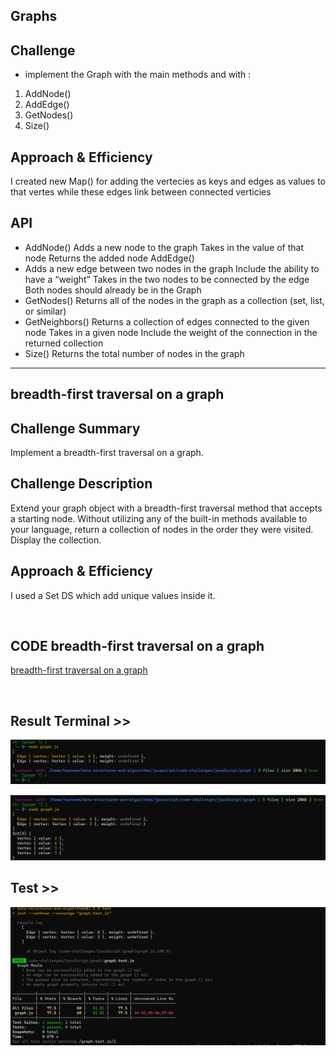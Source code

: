 ## Graphs

## Challenge
- implement the Graph with the main methods and with :
1. AddNode()
2. AddEdge()
3. GetNodes()
4. Size()

## Approach & Efficiency
I created new Map() for adding the vertecies as keys and edges as values to that vertes while these edges link between connected verticies

## API
- AddNode() Adds a new node to the graph Takes in the value of that node Returns the added node AddEdge()
- Adds a new edge between two nodes in the graph Include the ability to have a “weight” Takes in the two nodes to be connected by the edge Both nodes should already be in the Graph
- GetNodes() Returns all of the nodes in the graph as a collection (set, list, or similar)
- GetNeighbors() Returns a collection of edges connected to the given node Takes in a given node Include the weight of the connection in the returned collection
- Size() Returns the total number of nodes in the graph


---------------------------------------------------------
## breadth-first traversal on a graph


## Challenge Summary
Implement a breadth-first traversal on a graph.

## Challenge Description
Extend your graph object with a breadth-first traversal method that accepts a starting node. Without utilizing any of the built-in methods available to your language, return a collection of nodes in the order they were visited. Display the collection.

## Approach & Efficiency
I used a Set DS which add unique values inside it.


<br>

## CODE breadth-first traversal on a graph
[breadth-first traversal on a graph](./graph.js)

<br>

## Result Terminal >>
![img](../assest/graphresult.jpg)

![img](../assest/graph6.jpg)


## Test >>
![img](../assest/testgraph.jpg)
